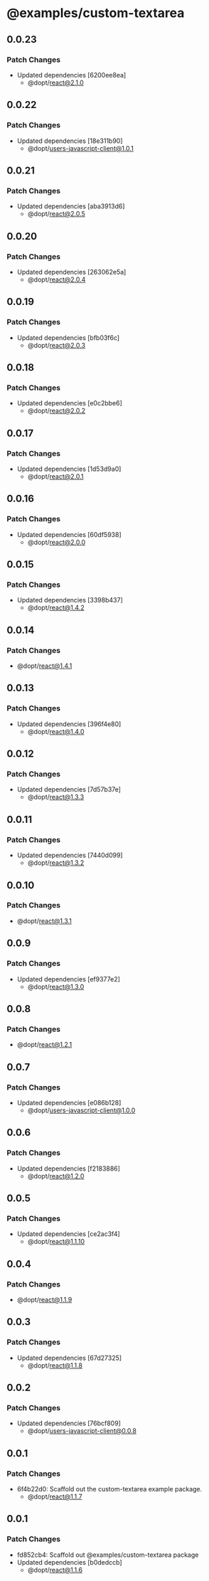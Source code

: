 # @examples/custom-textarea

## 0.0.23

### Patch Changes

- Updated dependencies [6200ee8ea]
  - @dopt/react@2.1.0

## 0.0.22

### Patch Changes

- Updated dependencies [18e311b90]
  - @dopt/users-javascript-client@1.0.1

## 0.0.21

### Patch Changes

- Updated dependencies [aba3913d6]
  - @dopt/react@2.0.5

## 0.0.20

### Patch Changes

- Updated dependencies [263062e5a]
  - @dopt/react@2.0.4

## 0.0.19

### Patch Changes

- Updated dependencies [bfb03f6c]
  - @dopt/react@2.0.3

## 0.0.18

### Patch Changes

- Updated dependencies [e0c2bbe6]
  - @dopt/react@2.0.2

## 0.0.17

### Patch Changes

- Updated dependencies [1d53d9a0]
  - @dopt/react@2.0.1

## 0.0.16

### Patch Changes

- Updated dependencies [60df5938]
  - @dopt/react@2.0.0

## 0.0.15

### Patch Changes

- Updated dependencies [3398b437]
  - @dopt/react@1.4.2

## 0.0.14

### Patch Changes

- @dopt/react@1.4.1

## 0.0.13

### Patch Changes

- Updated dependencies [396f4e80]
  - @dopt/react@1.4.0

## 0.0.12

### Patch Changes

- Updated dependencies [7d57b37e]
  - @dopt/react@1.3.3

## 0.0.11

### Patch Changes

- Updated dependencies [7440d099]
  - @dopt/react@1.3.2

## 0.0.10

### Patch Changes

- @dopt/react@1.3.1

## 0.0.9

### Patch Changes

- Updated dependencies [ef9377e2]
  - @dopt/react@1.3.0

## 0.0.8

### Patch Changes

- @dopt/react@1.2.1

## 0.0.7

### Patch Changes

- Updated dependencies [e086b128]
  - @dopt/users-javascript-client@1.0.0

## 0.0.6

### Patch Changes

- Updated dependencies [f2183886]
  - @dopt/react@1.2.0

## 0.0.5

### Patch Changes

- Updated dependencies [ce2ac3f4]
  - @dopt/react@1.1.10

## 0.0.4

### Patch Changes

- @dopt/react@1.1.9

## 0.0.3

### Patch Changes

- Updated dependencies [67d27325]
  - @dopt/react@1.1.8

## 0.0.2

### Patch Changes

- Updated dependencies [76bcf809]
  - @dopt/users-javascript-client@0.0.8

## 0.0.1

### Patch Changes

- 6f4b22d0: Scaffold out the custom-textarea example package.
  - @dopt/react@1.1.7

## 0.0.1

### Patch Changes

- fd852cb4: Scaffold out @examples/custom-textarea package
- Updated dependencies [b0dedccb]
  - @dopt/react@1.1.6
